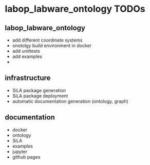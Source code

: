 # labop_labware_ontology TODOs

## labop_labware_ontology
* add different coordinate systems
* onotolgy build environment in docker
* add unittests
* add examples
* 

## infrastructure

  * SiLA package generation
  * SiLA package deployment
  * automatic documentation generation (ontology, graph)

  
## documentation
  * docker
  * ontology 
  * SiLA
  * examples
  * jupyter
  * github pages
 


